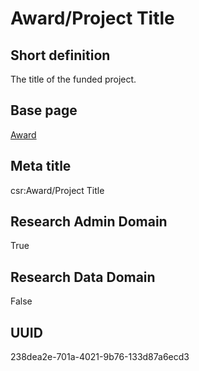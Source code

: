 # Award/Project Title
## Short definition
The title of the funded project.
## Base page
[Award](../Objects/Award.md)
## Meta title
csr:Award/Project Title
## Research Admin Domain
True
## Research Data Domain
False
## UUID
238dea2e-701a-4021-9b76-133d87a6ecd3
